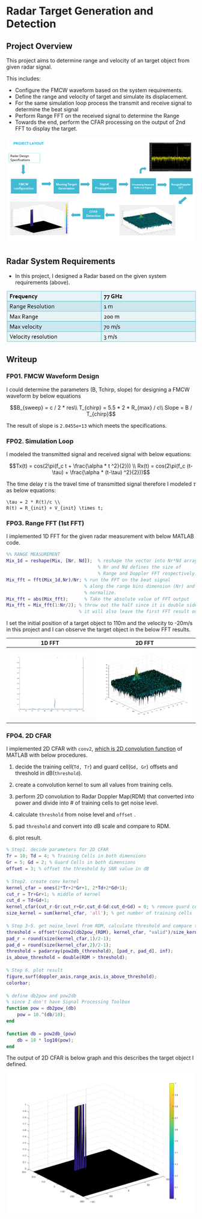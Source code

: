 # Radar Target Generation and Detection

## Project Overview

This project aims to determine range and velocity of an target object from given radar signal. 

This includes:

- Configure the FMCW waveform based on the system requirements.
- Define the range and velocity of target and simulate its displacement.
- For the same simulation loop process the transmit and receive signal to determine the beat signal
- Perform Range FFT on the received signal to determine the Range
- Towards the end, perform the CFAR processing on the output of 2nd FFT to display the target.

![project overview](images/project-overview.png)

## Radar System Requirements

- In this project, I designed a Radar based on the given system requirements (above).

![Radar System Requirements](images/radar-req.png)



## Writeup

### FP01. FMCW Waveform Design

I could determine the parameters (B, Tchirp, slope) for designing a FMCW waveform by below equations
```math
B_{sweep} = c / 2 * res\\
T_{chirp} = 5.5 * 2 * R_{max} / c\\
Slope = B / T_{chirp}
```
The result of slope is `2.0455e+13` which meets the specifications.

### FP02. Simulation Loop

I modeled the transmitted signal and received signal with  below equations:
```math
Tx(t) = cos(2\pi(f_c t + \frac{\alpha * t ^2}{2})) \\
Rx(t) = cos(2\pi(f_c (t-\tau) + \frac{\alpha * (t-\tau) ^2}{2}))
```
The time delay $\tau$ is the travel time of transmitted signal therefore I modeled $\tau$ as below equations:
```matg
\tau = 2 * R(t)/c \\
R(t) = R_{init} + V_{init} \times t;
```

### FP03. Range FFT (1st FFT)

I implemented 1D FFT for the given radar measurement with below MATLAB code.

```MATLAB
%% RANGE MEASUREMENT
Mix_1d = reshape(Mix, [Nr, Nd]);  % reshape the vector into Nr*Nd array. 
                                  % Nr and Nd defines the size of
                                  % Range and Doppler FFT respectively.
Mix_fft = fft(Mix_1d,Nr)/Nr; % run the FFT on the beat signal 
                             % along the range bins dimension (Nr) and
                             % normalize.
Mix_fft = abs(Mix_fft);      % Take the absolute value of FFT output
Mix_fft = Mix_fft(1:Nr/2); % throw out the half since it is double sided.
						   % it will also leave the first FFT result only.
```

I set the initial position of a target object to 110m and the velocity to -20m/s in this project and I can observe the target object in the below FFT results.

| 1D FFT                       | 2D FFT                       |
| ---------------------------- | ---------------------------- |
| ![1D FFT](images/1d-fft.png) | ![2D FFT](images/2d-fft.png) |

### FP04. 2D CFAR

I implemented 2D CFAR with `conv2`, <u>which is 2D convolution function</u> of MATLAB with below procedures.

1. decide the training cell(`Td, Tr`) and guard cell(`Gd, Gr`) offsets and threshold in dB(`threshold`).

2. create a convolution kernel to sum all values from training cells.
3. perform 2D convolution to Radar Doppler Map(RDM) that converted into power and divide into # of training cells to get noise level.
4. calculate `threshold` from noise level  and `offset` .
5. pad `threshold` and convert into dB scale and compare to RDM.
6. plot result.

```MATLAB
% Step1. decide parameters for 2D CFAR
Tr = 10; Td = 4; % Training Cells in both dimensions
Gr = 5; Gd = 2; % Guard Cells in both dimensions
offset = 3; % offset the threshold by SNR value in dB

% Step2. create conv kernel
kernel_cfar = ones(2*Tr+2*Gr+1, 2*Td+2*Gd+1);
cut_r = Tr+Gr+1; % middle of kernel
cut_d = Td+Gd+1;
kernel_cfar(cut_r-Gr:cut_r+Gr,cut_d-Gd:cut_d+Gd) = 0; % remove guard cells
size_kernel = sum(kernel_cfar, 'all'); % get number of training cells

% Step 3~5. get noise_level from RDM, calculate threshold and compare to RDM
threshold = offset*(conv2(db2pow_(RDM), kernel_cfar, "valid")/size_kernel);
pad_r = round(size(kernel_cfar,1)/2-1);
pad_d = round(size(kernel_cfar,2)/2-1);
threshold = padarray(pow2db_(threshold), [pad_r, pad_d], inf);
is_above_threshold = double(RDM > threshold);

% Step 6. plot result
figure,surf(doppler_axis,range_axis,is_above_threshold);
colorbar;

% define db2pow and pow2db 
% since I don't have Signal Processing Toolbox
function pow = db2pow_(db)
    pow = 10.^(db/10);
end

function db = pow2db_(pow)
    db = 10 * log10(pow);
end
```

The output of 2D CFAR is below graph and this describes the target object I defined.

![2D CFAR](images/2d-cfar.png)
